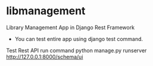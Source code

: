 # libmanagement
Library Management App in Django Rest Framework


- You can test entire app using django test command.

Test Rest API 
run command
python manage.py runserver
http://127.0.0.1:8000/schema/ui

